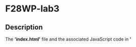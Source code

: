 # F28WP-lab3

## Description
The **'index.html'** file and the associated JavaScript code in **'<script>'** tag creates a simple slideshow on the webpage. the slideshow automatically cycles through a set of images specified in the JavaScript code.

The **'newform.html'** file and the associated JavaScript code in **'<script>'** tag performs user registration validation. the form checks for valid inputs in username, email, password and confirm password fields

## Files included
1. **'index.html'**: The HTML file that defines the structure of the webpage and includes the JS code.
1. **'<script>'**: The JavaScript code that runs the image slideshow.
1. **Image Files**: The slideshow relies on the set of image files _(1.jpeg, 2.jpeg, ..., 8.jpeg)_ specified in the **'imgPaths'** array in **'<script>'** tag. These images are to be stored in the same folder named "_images_" relative to the HTML file.
   
2. **'newform.html'** : The HTML file that defines the structure of the form webpage and includes the JS code.
3.  **'<script>'** : The JavaScript code that runs the image slideshow.


The Below-mentioned are all required fields
- **Username** : takes in the username.
- **Email** : takes in a valid email format.
- **Password** : takes in a password that is atleast 8 characters long.
- **Confirm Password** : takes in the password and should match the original password


